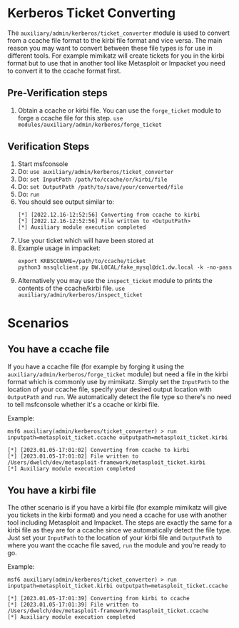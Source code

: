 # Kerberos Ticket Converting

The `auxiliary/admin/kerberos/ticket_converter` module is used to convert from a ccache file format to the kirbi file format and vice versa.
The main reason you may want to convert between these file types is for use in different tools.
For example mimikatz will create tickets for you in the kirbi format but to use that in another tool
like Metasploit or Impacket you need to convert it to the ccache format first.

## Pre-Verification steps

1. Obtain a ccache or kirbi file. You can use the `forge_ticket` module to forge a ccache file for this step.
    `use modules/auxiliary/admin/kerberos/forge_ticket`

## Verification Steps

1. Start msfconsole
2. Do: `use auxiliary/admin/kerberos/ticket_converter`
3. Do: `set InputPath /path/to/ccache/or/kirbi/file`
4. Do: `set OutputPath /path/to/save/your/converted/file`
5. Do: `run`
6. You should see output similar to:
   ```
   [*] [2022.12.16-12:52:56] Converting from ccache to kirbi
   [*] [2022.12.16-12:52:56] File written to <OutputPath>
   [*] Auxiliary module execution completed
   ```
7. Use your ticket which will have been stored at <OutputPath>
8. Example usage in impacket:
   ```
   export KRB5CCNAME=/path/to/ccache/ticket
   python3 mssqlclient.py DW.LOCAL/fake_mysql@dc1.dw.local -k -no-pass
   ```
9. Alternatively you may use the `inspect_ticket` module to prints the contents of the ccache/kirbi file.
   `use auxiliary/admin/kerberos/inspect_ticket`

# Scenarios

## You have a ccache file

If you have a ccache file (for example by forging it using the `auxiliary/admin/kerberos/forge_ticket` module)
but need a file in the kirbi format which is commonly use by mimikatz.
Simply set the `InputPath` to the location of your ccache file, specify your
desired output location with `OutputPath` and `run`. 
We automatically detect the file type so there's no need to tell msfconsole 
whether it's a ccache or kirbi file.

Example:
```
msf6 auxiliary(admin/kerberos/ticket_converter) > run inputpath=metasploit_ticket.ccache outputpath=metasploit_ticket.kirbi

[*] [2023.01.05-17:01:02] Converting from ccache to kirbi
[*] [2023.01.05-17:01:02] File written to /Users/dwelch/dev/metasploit-framework/metasploit_ticket.kirbi
[*] Auxiliary module execution completed
```

## You have a kirbi file

The other scenario is if you have a kirbi file (for example mimikatz will give you tickets in the kirbi format)
and you need a ccache for use with another tool including Metasploit and Impacket.
The steps are exactly the same for a kirbi file as they are for a ccache since
we automatically detect the file type. Just set your `InputPath` to the location of 
your kirbi file and `OutputPath` to where you want the ccache file saved, `run` the module
and you're ready to go.

Example:
```
msf6 auxiliary(admin/kerberos/ticket_converter) > run inputpath=metasploit_ticket.kirbi outputpath=metasploit_ticket.ccache

[*] [2023.01.05-17:01:39] Converting from kirbi to ccache
[*] [2023.01.05-17:01:39] File written to /Users/dwelch/dev/metasploit-framework/metasploit_ticket.ccache
[*] Auxiliary module execution completed
```
